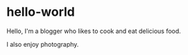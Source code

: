 # hello-world
Hello,
I'm a blogger who likes to cook and eat delicious food.  

I also enjoy photography.  
